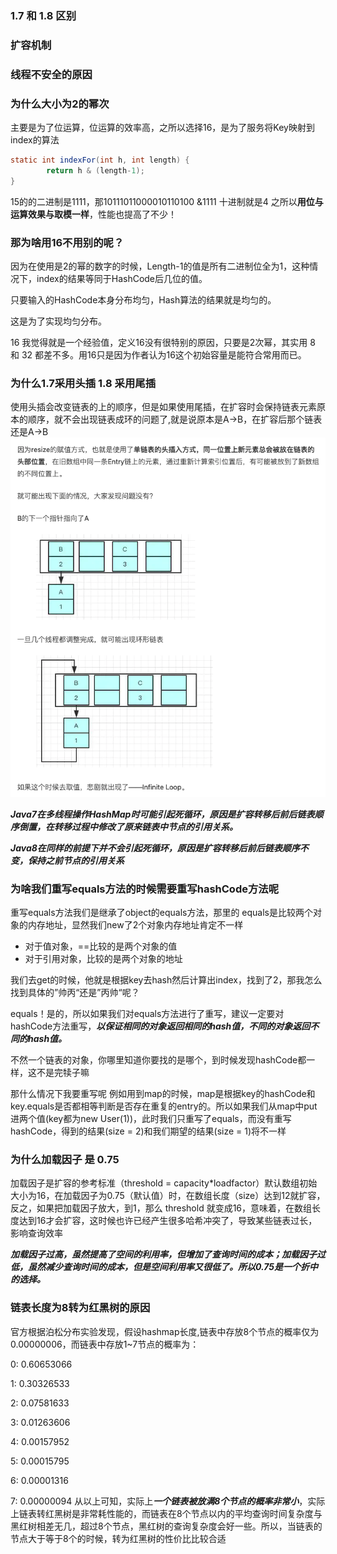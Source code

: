 
### 1.7 和 1.8 区别
### 扩容机制
### 线程不安全的原因
### 为什么大小为2的幂次
主要是为了位运算，位运算的效率高，之所以选择16，是为了服务将Key映射到index的算法
```java
static int indexFor(int h, int length) {
        return h & (length-1);
}
```
15的的二进制是1111，那10111011000010110100 &1111 十进制就是4
之所以**用位与运算效果与取模一样**，性能也提高了不少！

### 那为啥用16不用别的呢？
因为在使用是2的幂的数字的时候，Length-1的值是所有二进制位全为1，这种情况下，index的结果等同于HashCode后几位的值。

只要输入的HashCode本身分布均匀，Hash算法的结果就是均匀的。

这是为了实现均匀分布。

16 我觉得就是一个经验值，定义16没有很特别的原因，只要是2次幂，其实用 8 和 32 都差不多。用16只是因为作者认为16这个初始容量是能符合常用而已。



### 为什么1.7采用头插 1.8 采用尾插

使用头插会改变链表的上的顺序，但是如果使用尾插，在扩容时会保持链表元素原本的顺序，就不会出现链表成环的问题了,就是说原本是A->B，在扩容后那个链表还是A->B
![扩容](./images/3481626745051_.pic_hd.jpg)

***Java7在多线程操作HashMap时可能引起死循环，原因是扩容转移后前后链表顺序倒置，在转移过程中修改了原来链表中节点的引用关系。***

***Java8在同样的前提下并不会引起死循环，原因是扩容转移后前后链表顺序不变，保持之前节点的引用关系***


### 为啥我们重写equals方法的时候需要重写hashCode方法呢
重写equals方法我们是继承了object的equals方法，那里的 equals是比较两个对象的内存地址，显然我们new了2个对象内存地址肯定不一样

- 对于值对象，==比较的是两个对象的值
- 对于引用对象，比较的是两个对象的地址

我们去get的时候，他就是根据key去hash然后计算出index，找到了2，那我怎么找到具体的”帅丙“还是”丙帅“呢？

equals！是的，所以如果我们对equals方法进行了重写，建议一定要对hashCode方法重写，***以保证相同的对象返回相同的hash值，不同的对象返回不同的hash值。***

不然一个链表的对象，你哪里知道你要找的是哪个，到时候发现hashCode都一样，这不是完犊子嘛

那什么情况下我要重写呢
例如用到map的时候，map是根据key的hashCode和key.equals是否都相等判断是否存在重复的entry的。所以如果我们从map中put进两个值(key都为new User(1))，此时我们只重写了equals，而没有重写hashCode，得到的结果(size = 2)和我们期望的结果(size = 1)将不一样


### 为什么加载因子 是 0.75
加载因子是扩容的参考标准（threshold = capacity*loadfactor）默认数组初始大小为16，在加载因子为0.75（默认值）时，在数组长度（size）达到12就扩容，反之，如果把加载因子放大，到1，那么 threshold 就变成16，意味着，在数组长度达到16才会扩容，这时候也许已经产生很多哈希冲突了，导致某些链表过长，影响查询效率  

***加载因子过高，虽然提高了空间的利用率，但增加了查询时间的成本；加载因子过低，虽然减少查询时间的成本，但是空间利用率又很低了。所以0.75是一个折中的选择。***

###  链表长度为8转为红黑树的原因
官方根据泊松分布实验发现，假设hashmap长度,链表中存放8个节点的概率仅为0.00000006，而链表中存放1~7节点的概率为：

0: 0.60653066

1: 0.30326533

2: 0.07581633

3: 0.01263606

4: 0.00157952

5: 0.00015795

6: 0.00001316

7: 0.00000094
从以上可知，实际上***一个链表被放满8个节点的概率非常小***，实际上链表转红黑树是非常耗性能的，而链表在8个节点以内的平均查询时间复杂度与黑红树相差无几，超过8个节点，黑红树的查询复杂度会好一些。所以，当链表的节点大于等于8个的时候，转为红黑树的性价比比较合适
